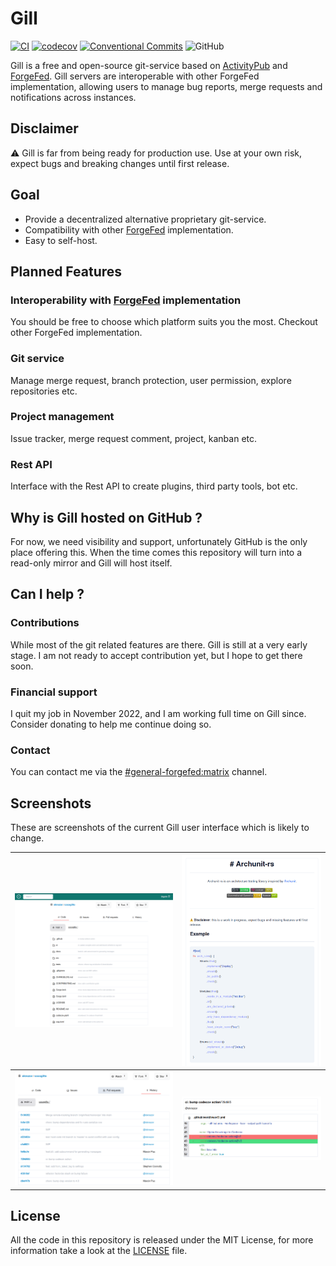 

# Gill
[![CI](https://github.com/oknozor/gill/actions/workflows/CI.yml/badge.svg)](https://github.com/oknozor/gill/actions/workflows/CI.yml)
[![codecov](https://codecov.io/gh/oknozor/gill/branch/main/graph/badge.svg?token=45W3HMLDU8)](https://codecov.io/gh/oknozor/gill)
[![Conventional Commits](https://img.shields.io/badge/Conventional%20Commits-1.0.0-%23FE5196?logo=conventionalcommits&logoColor=white)](https://conventionalcommits.org)
![GitHub](https://img.shields.io/github/license/oknozor/gill)

Gill is a free and open-source git-service based on [ActivityPub](https://www.w3.org/TR/activitypub/)
and [ForgeFed](https://forgefed.org/). Gill servers are interoperable with other ForgeFed implementation,
allowing users to manage bug reports, merge requests and notifications across instances.

## Disclaimer

⚠️ Gill is far from being ready for production use.
Use at your own risk, expect bugs and breaking changes until first release.

## Goal

- Provide a decentralized alternative proprietary git-service.
- Compatibility with other [ForgeFed](https://forgefed.org/) implementation.
- Easy to self-host.

## Planned Features

### Interoperability with [ForgeFed](https://forgefed.org/) implementation

You should be free to choose which platform suits you the most.
Checkout other ForgeFed implementation.

### Git service

Manage merge request, branch protection, user permission, explore repositories etc.

### Project management

Issue tracker, merge request comment, project, kanban etc.

### Rest API

Interface with the Rest API to create plugins, third party tools, bot etc.

## Why is Gill hosted on GitHub ?

For now, we need visibility and support, unfortunately GitHub is the only place offering this.
When the time comes this repository will turn into a read-only mirror and Gill will host itself.

## Can I help ?

### Contributions

While most of the git related features are there. Gill is still at a very early stage.
I am not ready to accept contribution yet, but I hope to get there soon.

### Financial support

I quit my job in November 2022, and I am working full time on Gill since.
Consider donating to help me continue doing so.

### Contact

You can contact me via the [#general-forgefed:matrix](https://matrix.to/#/#general-forgefed:matrix.batsense.net)
channel. 

## Screenshots

These are screenshots of the current Gill user interface which is likely to change.

| ![screenshot](docs/assets/sc_1.png) | ![screenshot](docs/assets/sc_2.png) |
|-------------------------------------|-------------------------------------|
| ![screenshot](docs/assets/sc_3.png) | ![screenshot](docs/assets/sc_4.png) |

## License

All the code in this repository is released under the MIT License, for more information take a look at the [LICENSE](LICENSE) file.

